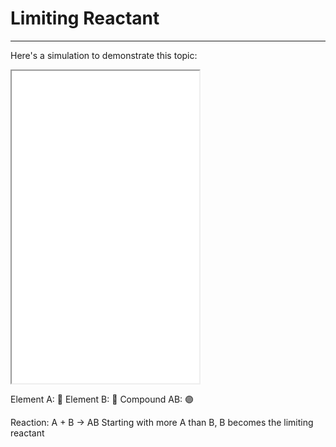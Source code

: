 # Limiting Reactant
---
Here's a simulation to demonstrate this topic:
<iframe style="min-height: 500px;" src="notes/7.4/limiting-reactant-simulation.html"></iframe>

Element A: 🔴
Element B: 🔵
Compound AB: 🟣

Reaction: A + B → AB
Starting with more A than B, B becomes the limiting reactant